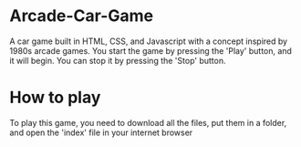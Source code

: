# Arcade-Car-Game

A car game built in HTML, CSS, and Javascript with a concept inspired by 1980s arcade games. You start the game by pressing the 'Play' button, and it will begin. You can stop it by pressing the 'Stop' button.

# How to play
To play this game, you need to download all the files, put them in a folder, and open the 'index' file in your internet browser
